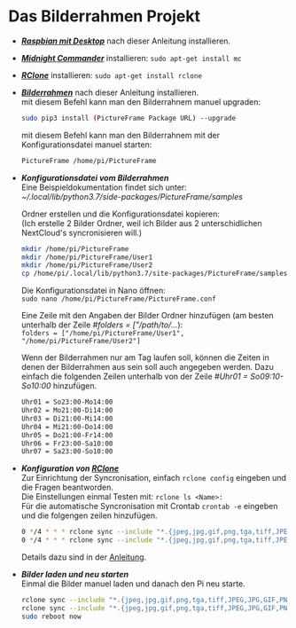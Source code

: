 # Das Bilderrahmen Projekt

- ***[Raspbian mit Desktop](Raspbian.md)*** nach dieser Anleitung installieren.

- ***[Midnight Commander](Midnight_Commander.md)*** installieren: `sudo apt-get install mc`  

- ***[RClone](RClone.md)*** installieren: `sudo apt-get install rclone`  

- ***[Bilderrahmen](PictureFrame.md)*** nach dieser Anleitung installieren.  
  mit diesem Befehl kann man den Bilderrahnem manuel upgraden:  

  ```bash
  sudo pip3 install (PictureFrame Package URL) --upgrade
  ```

  mit diesem Befehl kann man den Bilderrahnem mit der Konfigurationsdatei manuel starten:  

  ```bash
  PictureFrame /home/pi/PictureFrame
  ```

- ***Konfigurationsdatei vom Bilderrahmen***  
  Eine Beispieldokumentation findet sich unter: _~/.local/lib/python3.7/side-packages/PictureFrame/samples_  

  Ordner erstellen und die Konfigurationsdatei kopieren:  
  (Ich erstelle 2 Bilder Ordner, weil ich Bilder aus 2 unterschidlichen NextCloud's syncronisieren will.)  

  ```bash
  mkdir /home/pi/PictureFrame
  mkdir /home/pi/PictureFrame/User1
  mkdir /home/pi/PictureFrame/User2
  cp /home/pi/.local/lib/python3.7/site-packages/PictureFrame/samples/PictureFrame.conf.sample /home/pi/PictureFrame/PictureFrame.conf
  ```

  Die Konfigurationsdatei in Nano öffnen:  
  `sudo nano /home/pi/PictureFrame/PictureFrame.conf`

  Eine Zeile mit den Angaben der Bilder Ordner hinzufügen (am besten unterhalb der Zeile _#folders = ["/path/to/..._):  
  `folders = ["/home/pi/PictureFrame/User1", "/home/pi/PictureFrame/User2"]`

  Wenn der Bilderrahmen nur am Tag laufen soll, können die Zeiten in denen der Bilderrahmen aus sein soll auch angegeben werden.
  Dazu einfach die folgenden Zeilen unterhalb von der Zeile _#Uhr01 = So09:10-So10:00_ hinzufügen.

  ```bash
  Uhr01 = So23:00-Mo14:00
  Uhr02 = Mo21:00-Di14:00
  Uhr03 = Di21:00-Mi14:00
  Uhr04 = Mi21:00-Do14:00
  Uhr05 = Do21:00-Fr14:00
  Uhr06 = Fr23:00-Sa10:00
  Uhr07 = Sa23:00-So10:00
  ```

- ***Konfiguration von [RClone](RClone.md)***  
  Zur Einrichtung der Syncronisation, einfach `rclone config` eingeben und die Fragen beantworden.  
  Die Einstellungen einmal Testen mit: `rclone ls <Name>:`  
  Für die automatische Syncronisation mit Crontab `crontab -e` eingeben und die folgengen zeilen hinzufügen.

  ```bash
  0 */4 * * * rclone sync --include "*.{jpeg,jpg,gif,png,tga,tiff,JPEG,JPG,GIF,PNG,TGA,TIFF}" User1: /home/pi/PictureFrame/User1
  0 */4 * * * rclone sync --include "*.{jpeg,jpg,gif,png,tga,tiff,JPEG,JPG,GIF,PNG,TGA,TIFF}" User2: /home/pi/PictureFrame/User2
  ```

  Details dazu sind in der [Anleitung](RClone.md).  

- ***Bilder laden und neu starten***  
  Einmal die Bilder manuel laden und danach den Pi neu starte.    

  ```bash
  rclone sync --include "*.{jpeg,jpg,gif,png,tga,tiff,JPEG,JPG,GIF,PNG,TGA,TIFF}" User1: /home/pi/PictureFrame/User1
  rclone sync --include "*.{jpeg,jpg,gif,png,tga,tiff,JPEG,JPG,GIF,PNG,TGA,TIFF}" User2: /home/pi/PictureFrame/User2
  sudo reboot now
  ```  
